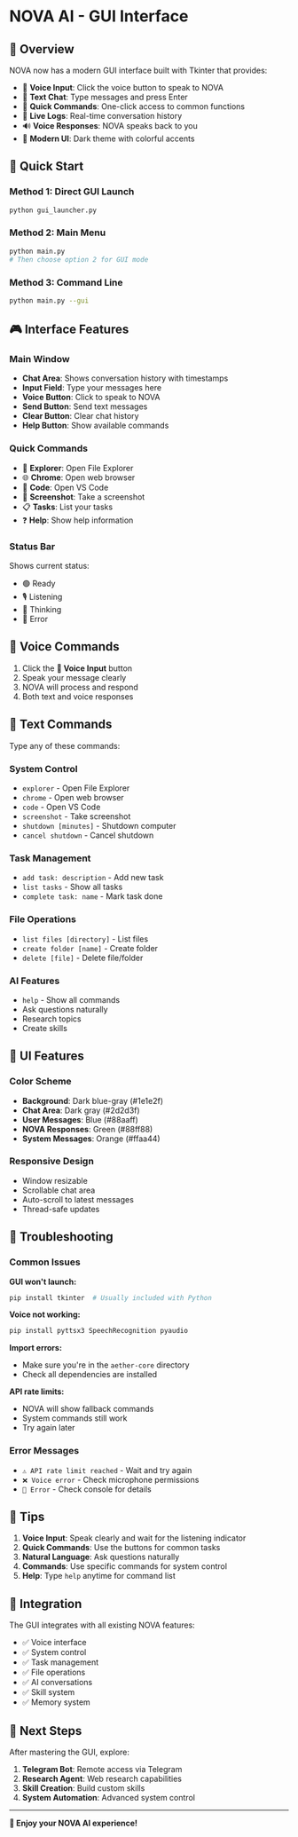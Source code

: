 # NOVA AI - GUI Interface

## 🎯 Overview

NOVA now has a modern GUI interface built with Tkinter that provides:

- 🎤 **Voice Input**: Click the voice button to speak to NOVA
- 💬 **Text Chat**: Type messages and press Enter
- 🔧 **Quick Commands**: One-click access to common functions
- 📝 **Live Logs**: Real-time conversation history
- 🔊 **Voice Responses**: NOVA speaks back to you
- 🎨 **Modern UI**: Dark theme with colorful accents

## 🚀 Quick Start

### Method 1: Direct GUI Launch
```bash
python gui_launcher.py
```

### Method 2: Main Menu
```bash
python main.py
# Then choose option 2 for GUI mode
```

### Method 3: Command Line
```bash
python main.py --gui
```

## 🎮 Interface Features

### Main Window
- **Chat Area**: Shows conversation history with timestamps
- **Input Field**: Type your messages here
- **Voice Button**: Click to speak to NOVA
- **Send Button**: Send text messages
- **Clear Button**: Clear chat history
- **Help Button**: Show available commands

### Quick Commands
- 🔧 **Explorer**: Open File Explorer
- 🌐 **Chrome**: Open web browser
- 📝 **Code**: Open VS Code
- 📸 **Screenshot**: Take a screenshot
- 📋 **Tasks**: List your tasks
- ❓ **Help**: Show help information

### Status Bar
Shows current status:
- 🟢 Ready
- 🎙️ Listening
- 🔄 Thinking
- 🔴 Error

## 🎤 Voice Commands

1. Click the **🎤 Voice Input** button
2. Speak your message clearly
3. NOVA will process and respond
4. Both text and voice responses

## 💬 Text Commands

Type any of these commands:

### System Control
- `explorer` - Open File Explorer
- `chrome` - Open web browser  
- `code` - Open VS Code
- `screenshot` - Take screenshot
- `shutdown [minutes]` - Shutdown computer
- `cancel shutdown` - Cancel shutdown

### Task Management
- `add task: description` - Add new task
- `list tasks` - Show all tasks
- `complete task: name` - Mark task done

### File Operations
- `list files [directory]` - List files
- `create folder [name]` - Create folder
- `delete [file]` - Delete file/folder

### AI Features
- `help` - Show all commands
- Ask questions naturally
- Research topics
- Create skills

## 🎨 UI Features

### Color Scheme
- **Background**: Dark blue-gray (#1e1e2f)
- **Chat Area**: Dark gray (#2d2d3f)
- **User Messages**: Blue (#88aaff)
- **NOVA Responses**: Green (#88ff88)
- **System Messages**: Orange (#ffaa44)

### Responsive Design
- Window resizable
- Scrollable chat area
- Auto-scroll to latest messages
- Thread-safe updates

## 🔧 Troubleshooting

### Common Issues

**GUI won't launch:**
```bash
pip install tkinter  # Usually included with Python
```

**Voice not working:**
```bash
pip install pyttsx3 SpeechRecognition pyaudio
```

**Import errors:**
- Make sure you're in the `aether-core` directory
- Check all dependencies are installed

**API rate limits:**
- NOVA will show fallback commands
- System commands still work
- Try again later

### Error Messages

- `⚠️ API rate limit reached` - Wait and try again
- `❌ Voice error` - Check microphone permissions
- `🔴 Error` - Check console for details

## 🎯 Tips

1. **Voice Input**: Speak clearly and wait for the listening indicator
2. **Quick Commands**: Use the buttons for common tasks
3. **Natural Language**: Ask questions naturally
4. **Commands**: Use specific commands for system control
5. **Help**: Type `help` anytime for command list

## 🔄 Integration

The GUI integrates with all existing NOVA features:

- ✅ Voice interface
- ✅ System control
- ✅ Task management
- ✅ File operations
- ✅ AI conversations
- ✅ Skill system
- ✅ Memory system

## 🚀 Next Steps

After mastering the GUI, explore:

1. **Telegram Bot**: Remote access via Telegram
2. **Research Agent**: Web research capabilities
3. **Skill Creation**: Build custom skills
4. **System Automation**: Advanced system control

---

**🎉 Enjoy your NOVA AI experience!** 
